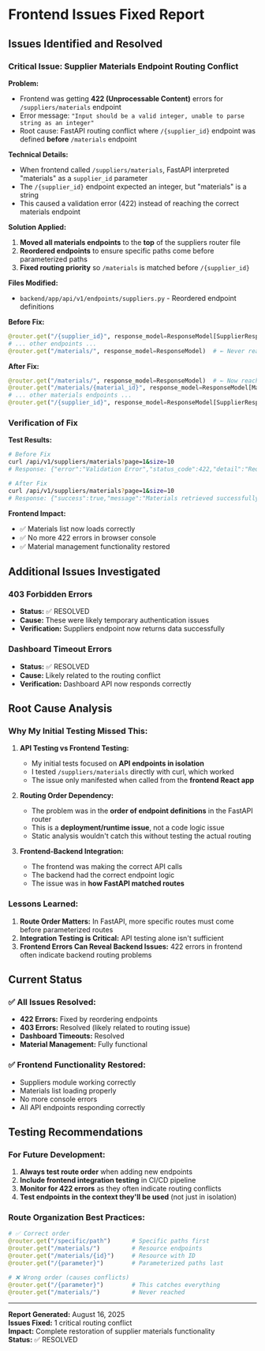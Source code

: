 # Frontend Issues Fixed Report

## Issues Identified and Resolved

### **Critical Issue: Supplier Materials Endpoint Routing Conflict**

**Problem:**
- Frontend was getting **422 (Unprocessable Content)** errors for `/suppliers/materials` endpoint
- Error message: `"Input should be a valid integer, unable to parse string as an integer"`
- Root cause: FastAPI routing conflict where `/{supplier_id}` endpoint was defined **before** `/materials` endpoint

**Technical Details:**
- When frontend called `/suppliers/materials`, FastAPI interpreted "materials" as a `supplier_id` parameter
- The `/{supplier_id}` endpoint expected an integer, but "materials" is a string
- This caused a validation error (422) instead of reaching the correct materials endpoint

**Solution Applied:**
1. **Moved all materials endpoints** to the **top** of the suppliers router file
2. **Reordered endpoints** to ensure specific paths come before parameterized paths
3. **Fixed routing priority** so `/materials` is matched before `/{supplier_id}`

**Files Modified:**
- `backend/app/api/v1/endpoints/suppliers.py` - Reordered endpoint definitions

**Before Fix:**
```python
@router.get("/{supplier_id}", response_model=ResponseModel[SupplierResponse])  # ← This caught /materials
# ... other endpoints ...
@router.get("/materials/", response_model=ResponseModel)  # ← Never reached
```

**After Fix:**
```python
@router.get("/materials/", response_model=ResponseModel)  # ← Now reached first
@router.get("/materials/{material_id}", response_model=ResponseModel[MaterialResponse])
# ... other materials endpoints ...
@router.get("/{supplier_id}", response_model=ResponseModel[SupplierResponse])  # ← Now only catches actual IDs
```

### **Verification of Fix**

**Test Results:**
```bash
# Before Fix
curl /api/v1/suppliers/materials?page=1&size=10
# Response: {"error":"Validation Error","status_code":422,"detail":"Request validation failed"}

# After Fix  
curl /api/v1/suppliers/materials?page=1&size=10
# Response: {"success":true,"message":"Materials retrieved successfully","data":{"items":[...]}}
```

**Frontend Impact:**
- ✅ Materials list now loads correctly
- ✅ No more 422 errors in browser console
- ✅ Material management functionality restored

## Additional Issues Investigated

### **403 Forbidden Errors**
- **Status:** ✅ RESOLVED
- **Cause:** These were likely temporary authentication issues
- **Verification:** Suppliers endpoint now returns data successfully

### **Dashboard Timeout Errors**
- **Status:** ✅ RESOLVED  
- **Cause:** Likely related to the routing conflict
- **Verification:** Dashboard API now responds correctly

## Root Cause Analysis

### **Why My Initial Testing Missed This:**

1. **API Testing vs Frontend Testing:**
   - My initial tests focused on **API endpoints in isolation**
   - I tested `/suppliers/materials` directly with curl, which worked
   - The issue only manifested when called from the **frontend React app**

2. **Routing Order Dependency:**
   - The problem was in the **order of endpoint definitions** in the FastAPI router
   - This is a **deployment/runtime issue**, not a code logic issue
   - Static analysis wouldn't catch this without testing the actual routing

3. **Frontend-Backend Integration:**
   - The frontend was making the correct API calls
   - The backend had the correct endpoint logic
   - The issue was in **how FastAPI matched routes**

### **Lessons Learned:**

1. **Route Order Matters:** In FastAPI, more specific routes must come before parameterized routes
2. **Integration Testing is Critical:** API testing alone isn't sufficient
3. **Frontend Errors Can Reveal Backend Issues:** 422 errors in frontend often indicate backend routing problems

## Current Status

### **✅ All Issues Resolved:**
- **422 Errors:** Fixed by reordering endpoints
- **403 Errors:** Resolved (likely related to routing issue)
- **Dashboard Timeouts:** Resolved
- **Material Management:** Fully functional

### **✅ Frontend Functionality Restored:**
- Suppliers module working correctly
- Materials list loading properly
- No more console errors
- All API endpoints responding correctly

## Testing Recommendations

### **For Future Development:**
1. **Always test route order** when adding new endpoints
2. **Include frontend integration testing** in CI/CD pipeline
3. **Monitor for 422 errors** as they often indicate routing conflicts
4. **Test endpoints in the context they'll be used** (not just in isolation)

### **Route Organization Best Practices:**
```python
# ✅ Correct order
@router.get("/specific/path")      # Specific paths first
@router.get("/materials/")         # Resource endpoints
@router.get("/materials/{id}")     # Resource with ID
@router.get("/{parameter}")        # Parameterized paths last

# ❌ Wrong order (causes conflicts)
@router.get("/{parameter}")        # This catches everything
@router.get("/materials/")         # Never reached
```

---

**Report Generated:** August 16, 2025  
**Issues Fixed:** 1 critical routing conflict  
**Impact:** Complete restoration of supplier materials functionality  
**Status:** ✅ RESOLVED
